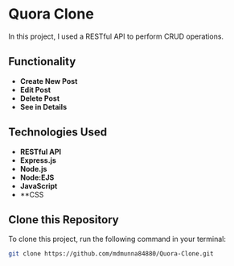 # Quora Clone

In this project, I used a RESTful API to perform CRUD operations.

## Functionality

- **Create New Post**
- **Edit Post**
- **Delete Post**
- **See in Details**

## Technologies Used

- **RESTful API**
- **Express.js**
- **Node.js**
- **Node:EJS**
- **JavaScript**
- **CSS
## Clone this Repository

To clone this project, run the following command in your terminal:

```bash
git clone https://github.com/mdmunna84880/Quora-Clone.git
